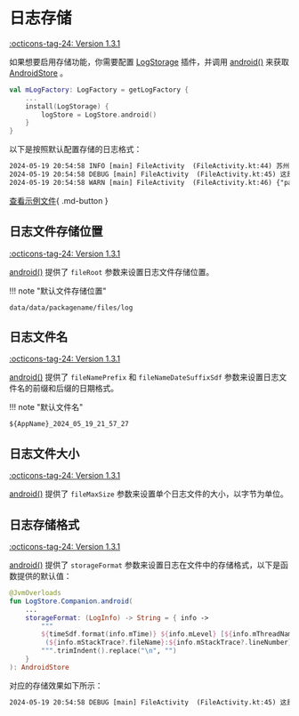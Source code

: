 # 日志存储

[:octicons-tag-24: Version 1.3.1](https://ave.entropy2020.cn/version/VastTools/#131)

如果想要启用存储功能，你需要配置 [LogStorage](https://api.ave.entropy2020.cn/log/core/com.log.vastgui.core.plugin/-log-storage/index.html?query=class%20LogStorage(val%20mConfiguration:%20LogStorage.Configuration)) 插件，并调用 [android()](https://api.ave.entropy2020.cn/tools/com.ave.vastgui.tools.log/android.html) 来获取 [AndroidStore](https://api.ave.entropy2020.cn/tools/com.ave.vastgui.tools.log/-android-store/index.html) 。

```kotlin
val mLogFactory: LogFactory = getLogFactory {
    ...
    install(LogStorage) {
        logStore = LogStore.android()
    }
}
```

以下是按照默认配置存储的日志格式：

```xml
2024-05-19 20:54:58 INFO [main] FileActivity  (FileActivity.kt:44) 苏州园林里都有假山和池沼。假山的堆叠，可以说是一项艺术而不仅是技术。或者是重峦叠嶂，或者是几座小山配合着竹子花木，全在乎设计者和匠师们生平多阅历，胸中有邱壑，才能使游览者攀登的时候忘却苏州城市，只觉得身在山间。至于池沼，大多引用活水。有些园林池沼宽敞，就把池沼作为全园的中心，其他景物配合着布置。水面假如成河道模样，往往安排桥梁。假如安排两座以上的桥梁，那就一座一个样，决不雷同。池沼或河道的边沿很少砌齐整的石岸，总是高低屈曲任其自然。还在那儿布置几块玲珑的石头，或者种些花草：这也是为了取得从各个角度看都成一幅画的效果。池沼里养着金鱼或各色鲤鱼，夏秋季节荷花或睡莲开放，游览者看“鱼戏莲叶间”，又是入画的一景。 
2024-05-19 20:54:58 DEBUG [main] FileActivity  (FileActivity.kt:45) 这是一条日志
2024-05-19 20:54:58 WARN [main] FileActivity  (FileActivity.kt:46) {"password":"123456789","username":"小明"}
```

[查看示例文件](https://github.com/SakurajimaMaii/Android-Vast-Extension/blob/develop/libraries/tools/log/AVE_2024_05_19_21_57_27.log){ .md-button }

## 日志文件存储位置

[:octicons-tag-24: Version 1.3.1](https://ave.entropy2020.cn/version/VastTools/#131)

[android()](https://api.ave.entropy2020.cn/tools/com.ave.vastgui.tools.log/android.html) 提供了 `fileRoot` 参数来设置日志文件存储位置。

!!! note "默认文件存储位置"

    data/data/packagename/files/log

## 日志文件名

[:octicons-tag-24: Version 1.3.1](https://ave.entropy2020.cn/version/VastTools/#131)

[android()](https://api.ave.entropy2020.cn/tools/com.ave.vastgui.tools.log/android.html) 提供了 `fileNamePrefix` 和 `fileNameDateSuffixSdf` 参数来设置日志文件名的前缀和后缀的日期格式。

!!! note "默认文件名"

    ${AppName}_2024_05_19_21_57_27


## 日志文件大小

[:octicons-tag-24: Version 1.3.1](https://ave.entropy2020.cn/version/VastTools/#131)

[android()](https://api.ave.entropy2020.cn/tools/com.ave.vastgui.tools.log/android.html) 提供了 `fileMaxSize` 参数来设置单个日志文件的大小，以字节为单位。

## 日志存储格式

[:octicons-tag-24: Version 1.3.1](https://ave.entropy2020.cn/version/VastTools/#131)

[android()](https://api.ave.entropy2020.cn/tools/com.ave.vastgui.tools.log/android.html) 提供了 `storageFormat` 参数来设置日志在文件中的存储格式，以下是函数提供的默认值：

```kotlin
@JvmOverloads
fun LogStore.Companion.android(
    ...
    storageFormat: (LogInfo) -> String = { info ->
        """
        ${timeSdf.format(info.mTime)} ${info.mLevel} [${info.mThreadName}] ${info.mTag} 
         (${info.mStackTrace?.fileName}:${info.mStackTrace?.lineNumber}) ${info.mContent}
        """.trimIndent().replace("\n", "")
    }
): AndroidStore
```

对应的存储效果如下所示：

```xml
2024-05-19 20:54:58 DEBUG [main] FileActivity  (FileActivity.kt:45) 这是一条日志
```
